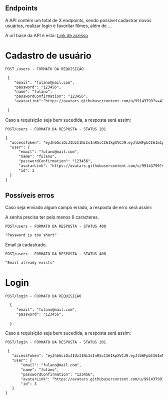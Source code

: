 
  ##  Endpoints
  
  A API contém um total de X endpoints, sendo possível cadastrar novos usuários, realizar login e favoritar filmes, além de ... 
  
 A url base da API é esta: [Link de acesso](https://kenzie-movies.onrender.com/)
  
  # Cadastro de usuário
  
  `POST /users - FORMATO DA REQUISIÇÃO`
  
  ```markdown
   {
      "email": "fulano@mail.com",
      "password": "123456",
      "name": "fulano",
      "passwordConfirmation": "123456",
      "avatarLink":"https://avatars.githubusercontent.com/u/99143799?v=4"
        
   }
   ```

Caso a requisição seja bem sucedida, a resposta será assim:

`POST/users - FORMATO DA RESPOSTA - STATUS 201`

  ```markdown
{
	"accessToken": "eyJhbGciOiJIUzI1NiIsInR5cCI6IkpXVCJ9.eyJlbWFpbCI6Im1pZ2xlc0BtYWlsLmNvbSIsImlhdCI6MTY3Nzg3MjA1MCwiZXhwIjoxNjc3ODc1NjUwLCJzdWIiOiI0In0.PV665AVld2zHU5cNeiurzp0gRpQXm-4-x9s8Yg_OQmw",
	"user": {
		"email": "fulano@mail.com",
		"name": "fulano",
		"passwordConfirmation": "123456",
		"avatarLink": "https://avatars.githubusercontent.com/u/99143799?v=4",
		"id": 3
	}
}
```
## Possíveis erros 

Caso seja enviado algum campo errado, a resposta de erro será assim:

A senha precisa ter pelo menos 6 caracteres.

`POST/users - FORMATO DA RESPOSTA - STATUS 400`

  ```markdown
"Password is too short"
```
Email já cadastrado.

`POST/users - FORMATO DA RESPOSTA - STATUS 400`
  ```markdown
"Email already exists"
```
 # Login
 
`POST/login - FORMATO DA REQUISIÇÃO`
 
 ```markdown
   {
      "email": "fulano@mail.com",
      "password": "123456",
             
   }
   ```
   
 Caso a requisição seja bem sucedida, a resposta será assim:

`POST/login - FORMATO DA RESPOSTA - STATUS 201`


 ```markdown
  {
	"accessToken": "eyJhbGciOiJIUzI1NiIsInR5cCI6IkpXVCJ9.eyJlbWFpbCI6ImNsYXJpY2VAbWFpbC5jb20iLCJpYXQiOjE2Nzc4NzMzOTYsImV4cCI6MTY3Nzg3Njk5Niwic3ViIjoiMyJ9.umQpgvEEUkRRBrrViZUzd3_Z6Nj5oUy5FfudDjw6BGk",
	"user": {
		"email": "fulano@mail.com",
		"name": "fulano",
		"passwordConfirmation": "123456",
		"avatarLink": "https://avatars.githubusercontent.com/u/99143799?v=4",
		"id": 3
	}
}
   ```
